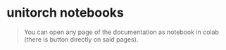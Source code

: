 # unitorch notebooks

> You can open any page of the documentation as notebook in colab (there is button directly on said pages).

